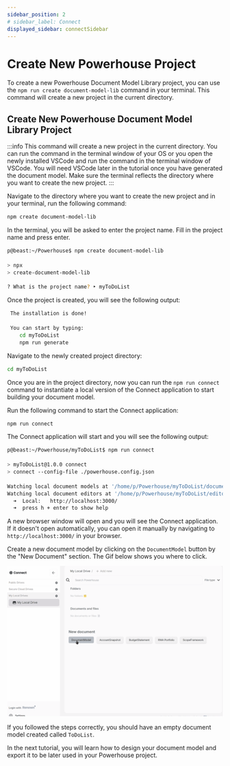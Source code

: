 ```yaml
---
sidebar_position: 2
# sidebar_label: Connect
displayed_sidebar: connectSidebar
---
```

# Create New Powerhouse Project

To create a new Powerhouse Document Model Library project, you can use the `npm run create document-model-lib` command in your terminal. This command will create a new project in the current directory.

## Create New Powerhouse Document Model Library Project

:::info
This command will create a new project in the current directory.
You can run the command in the terminal window of your OS or you open the newly installed VSCode and run the command in the terminal window of VSCode.
You will need VSCode later in the tutorial once you have generated the document model.
Make sure the terminal reflects the directory where you want to create the new project.
:::

Navigate to the directory where you want to create the new project and in your terminal, run the following command:

```bash
npm create document-model-lib
```

In the terminal, you will be asked to enter the project name. Fill in the project name and press enter.

```bash
p@beast:~/Powerhouse$ npm create document-model-lib

> npx
> create-document-model-lib

? What is the project name? ‣ myToDoList
```	

Once the project is created, you will see the following output:

```bash
 The installation is done!

 You can start by typing:
    cd myToDoList
    npm run generate
```

Navigate to the newly created project directory:

```bash
cd myToDoList
```

Once you are in the project directory, now you can run the `npm run connect` command to instantiate a local version of the Connect application to start building your document model.

Run the following command to start the Connect application:

```bash
npm run connect
```

The Connect application will start and you will see the following output:

```bash
p@beast:~/Powerhouse/myToDoList$ npm run connect

> myToDoList@1.0.0 connect
> connect --config-file ./powerhouse.config.json

Watching local document models at '/home/p/Powerhouse/myToDoList/document-models'...
Watching local document editors at '/home/p/Powerhouse/myToDoList/editors'...
  ➜  Local:   http://localhost:3000/
  ➜  press h + enter to show help
```

A new browser window will open and you will see the Connect application. If it doesn't open automatically, you can open it manually by navigating to `http://localhost:3000/` in your browser.

Create a new document model by clicking on the `DocumentModel` button by the "New Document" section. The Gif below shows you where to click.

![Create New Document Model](./images/connectApp.gif)

If you followed the steps correctly, you should have an empty document model created called `ToDoList`.

In the next tutorial, you will learn how to design your document model and export it to be later used in your Powerhouse project.
